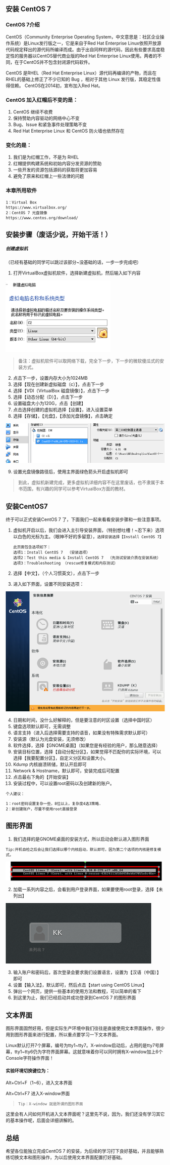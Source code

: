 ## 安装 CentOS 7
### CentOS 7介绍
CentOS（Community Enterprise Operating System，中文意思是：社区企业操作系统）是Linux发行版之一，它是来自于Red Hat Enterprise Linux依照开放源代码规定释出的源代码所编译而成。由于出自同样的源代码，因此有些要求高度稳定性的服务器以CentOS替代商业版的Red Hat Enterprise Linux使用。两者的不同，在于CentOS并不包含封闭源代码软件。

CentOS 是RHEL（Red Hat Enterprise Linux）源代码再编译的产物，而且在RHEL的基础上修正了不少已知的 Bug ，相对于其他 Linux 发行版，其稳定性值得信赖。
CentOS在2014初，宣布加入Red Hat。

### CentOS 加入红帽后不变的是：
1. CentOS 继续不收费
2. 保持赞助内容驱动的网络中心不变
3. Bug、Issue 和紧急事件处理策略不变
4. Red Hat Enterprise Linux 和 CentOS 防火墙也依然存在

### 变化的是：
1. 我们是为红帽工作，不是为 RHEL
2. 红帽提供构建系统和初始内容分发资源的赞助
3. 一些开发的资源包括源码的获取将更加容易
4. 避免了原来和红帽上一些法律的问题
### 本章所用软件
	1：Virtual Box
	https://www.virtualbox.org/
	2：CentOS 7 光盘镜像
	https://www.centos.org/download/
## 安装步骤（废话少说，开始干活！）
##### 创建虚拟机
（已经有基础的同学可以跳过该部分~没基础的话，一步一步完成吧）
1)	打开VirtualBox虚拟机软件，选择新建虚拟机，然后输入如下内容

![png](./images/Install-Centos7/1.png)

>备注：虚拟机软件可以取网络下载，完全下一步，下一步的微软傻瓜式的安装方式。
2)	点击下一步，设置内存大小为1024MB
3)	选择【现在创建新虚拟磁盘（c）】，点击下一步
4)	选择【VDI（VirtualBox 磁盘镜像）】，点击下一步
5)	选择【动态分配（D）】，点击下一步
6)	设置磁盘大小为120G，点击【创建】
7)	点击选择创建的虚拟机选择【设置】，进入设置菜单
8)	选择【存储】，【光盘】，【添加光盘镜像】，点击确定

![png](./images/Install-Centos7/2.png)

9)	设置光盘镜像路径后，使用主界面绿色箭头开启虚拟机即可

>到此，虚拟机新建完成，更多虚拟机详细内容不在这里废话，也不隶属于本书范围，有兴趣的同学可以参考VirtualBox方面的教材。
## 安装CentOS7
终于可以正式安装CentOS 7 了，下面我们一起来看看安装步骤和一些注意事项。
1)	虚拟机开启以后，我们会进入主引导安装界面，（特别想吐槽！~忍下来）选项以白色的光标为主。（眼神不好的多留意），``选择安装选择【Install CentOS 7】``

		此页面包含选项如下：
		选项1：Install CentOS 7  （安装选项）
		选项2：Test this media & Install CentOS 7  （先测试安装介质在安装系统）
		选项3：Troubleshooting （rescue修复模式和内存测试）

2)	选择【中文】，（个人习惯英文），点击下一步
3)	进入如下界面，设置不同安装选项：

![png](./images/Install-Centos7/3.png)

4)	日期和时间，没什么好解释的，但是要注意的时区设置（选择中国时区）
5)	键盘选项默认即可，无需调整
6)	语言支持（进入后选择需要支持的语音，如果没有特殊需求默认即可）
7)	安装源（默认为光盘安装，无须修改）
8)	软件选择，选择【GNOME桌面】（如果您是有经验的用户，那么随意选择）
9)	安装目标位置，选择【自动分配分区】，如果觉得不匹配你的实际环境，可以选择【我要配置分区】，自定义分区和设置大小。
10)	Kdump 内核崩溃转储，默认开启即可
11)	Network & Hostname，默认即可，安装完成后可配置
12)	点击最右下角的【开始安装】
13)	安装过程中，可以设置root密码以及创建新的账户。

``个人建议：``
		
	1：root密码设置复杂一些，8位以上，复杂度4选3策略.
	2：新创建账户，尽量不使用root直接登录

## 图形界面
1)	我们选择的是GNOME桌面的安装方式，所以启动会默认进入图形界面

`Tip:开机自检之后会让我们选择以哪个内核启动，默认即可，因为第二个选项的内核是修复模式。`

![png](./images/Install-Centos7/4.png)

2)	加载一系列内容之后，会看到用户登录界面，如果要使用root登录，选择【未列出】

![png](./images/Install-Centos7/5.png)

3)	输入账户和密码后，首次登录会要求我们设置语言，设置为【汉语（中国）】即可
4)	设置【输入法】，默认即可，然后点击【start using CentOS Linux】
5)	弹出一个网页，提供一些基本的使用方法和教程，可以简单的看下
6)	到这里为止，我们已经启动并成功登录到CentOS 7 的图形界面
## 文本界面
图形界面固然好用，但是实际生产环境中我们往往是直接使用文本界面操作，很少用到图形界面来进行配置，所以重点要学习一下文本界面。

Linux默认打开7个屏幕，编号为tty1~tty7。X-window启动后，占用的是tty7号屏幕，tty1~tty6仍为字符界面屏幕。这就意味着你可以同时拥有X-window加上6个Console字符操作界面！
#### 实验环境切换键位为：
Alt+Ctrl+F（1~6），进入文本界面

Alt+Ctrl+F7 进入X-window界面

>`Tip：X-window 就是所谓的图形界面`

这里会有人问如何开机进入文本界面呢？这里先不说，因为，我们还没有学习其它的基本操作呢，后面会详细讲解的。

## 总结
希望各位能独立完成CentOS 7 的安装，为后续的学习打下良好基础，并且能够熟练切换文本和图形操作，为以后使用文本界面配置打好基础。
